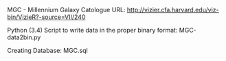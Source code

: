 MGC - Millennium Galaxy Catologue URL:
http://vizier.cfa.harvard.edu/viz-bin/VizieR?-source=VII/240

Python (3.4) Script to write data in the proper binary format:
MGC-data2bin.py

Creating Database:
MGC.sql